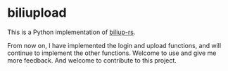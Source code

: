 # biliupload

This is a Python implementation of [biliup-rs](https://github.com/biliup/biliup-rs).

From now on, I have implemented the login and upload functions, and will continue to implement the other functions. Welcome to use and give me more feedback. And welcome to contribute to this project.

